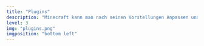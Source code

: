```yaml
---
title: "Plugins"
description: "Minecraft kann man nach seinen Vorstellungen Anpassen und Erweitern. Beim Programmieren von Minecraft Plugins lernst du die Grundlagen von Java und JavaScript kennen."
level: 3
img: "plugins.png"
imgposition: "bottom left"
---
```

